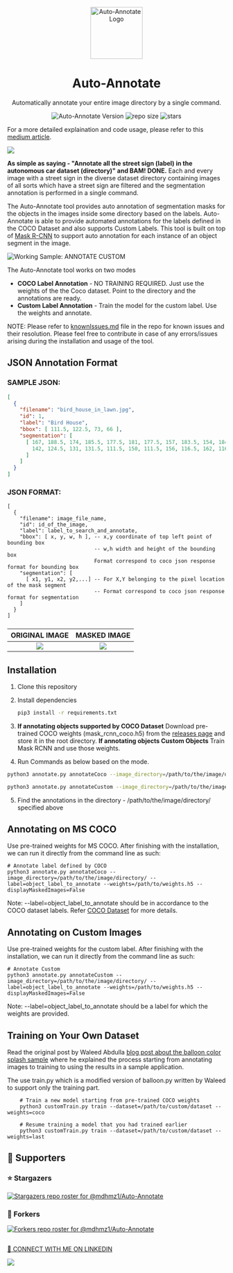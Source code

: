 
<p align="center"><a href="https://github.com/mdhmz1/Auto-Annotate#mdhmz1"><img src="https://github.com/mdhmz1/Auto-Annotate/blob/main/asset/logos/auto-annotate-logo-transparent.png" alt="Auto-Annotate Logo" height="120"></a></p>
<h1 align="center">Auto-Annotate</h1>
<p align="center">Automatically annotate your entire image directory by a single command. </p>

<p align="center"><img src="https://img.shields.io/badge/version-v1.0.0-brightgreen?style=plastic" alt="Auto-Annotate Version"> <img src="https://img.shields.io/github/repo-size/mdhmz1/Auto-Annotate?style=plastic" alt="repo size"> <img src="https://img.shields.io/github/stars/mdhmz1/Auto-Annotate?&style=social" alt="stars"></p>




For a more detailed explaination and code usage, please refer to this [medium article](https://medium.com/analytics-vidhya/automated-image-annotation-using-auto-annotate-tool-f8fff8ea4900).

<a href="https://medium.com/analytics-vidhya/automated-image-annotation-using-auto-annotate-tool-f8fff8ea4900">![](https://img.shields.io/badge/Medium-12100E?style=for-the-badge&logo=medium&logoColor=white) </a>


**As simple as saying - "Annotate all the street sign (label) in the autonomous car dataset (directory)" and BAM! DONE.**
Each and every image with a street sign in the diverse dataset directory containing images of all sorts which have a street sign are filtered and the segmentation annotation is performed in a single command.

The Auto-Annotate tool provides auto annotation of segmentation masks for the objects in the images inside some directory based on the labels. Auto-Annotate is able to provide automated annotations for the labels defined in the COCO Dataset and also supports Custom Labels. This tool is built on top of [Mask R-CNN](https://github.com/matterport/Mask_RCNN) to support auto annotation for each instance of an object segment in the image. 

![Working Sample: ANNOTATE CUSTOM](asset/AutoAnnotate-Working_LowRes.png)

The Auto-Annotate tool works on two modes
* **COCO Label Annotation** - NO TRAINING REQUIRED. Just use the weights of the the Coco dataset. Point to the directory and the annotations are ready.
* **Custom Label Annotation** - Train the model for the custom label. Use the weights and annotate.

NOTE: Please refer to [knownIssues.md](knownIssues.md) file in the repo for known issues and their resolution. Please feel free to contribute in case of any errors/issues arising during the installation and usage of the tool.

## JSON Annotation Format

### SAMPLE JSON: 

```json
[
  {
    "filename": "bird_house_in_lawn.jpg",
    "id": 1,
    "label": "Bird House",
    "bbox": [ 111.5, 122.5, 73, 66 ],
    "segmentation": [
      [ 167, 188.5, 174, 185.5, 177.5, 181, 177.5, 157, 183.5, 154, 184.5, 149, 159, 124.5, 150, 122.5, 
        142, 124.5, 131, 131.5, 111.5, 150, 111.5, 156, 116.5, 162, 116.5, 184, 121, 188.5, 167, 188.5
      ]
    ]
  }
]
```

### JSON FORMAT:
```
[
  {
    "filename": image_file_name,
    "id": id_of_the_image,
    "label": label_to_search_and_annotate,
    "bbox": [ x, y, w, h ], -- x,y coordinate of top left point of bounding box
                            -- w,h width and height of the bounding box
                            Format correspond to coco json response format for bounding box
    "segmentation": [
      [ x1, y1, x2, y2,...] -- For X,Y belonging to the pixel location of the mask segment
                            -- Format correspond to coco json response format for segmentation
    ]
  }
]
```

###
ORIGINAL IMAGE             |  MASKED IMAGE
:-------------------------:|:-------------------------:
![](asset/bird_house_in_lawn.jpg)  |  ![](asset/bird_house_in_lawn_masked.jpg)


## Installation
1. Clone this repository

2. Install dependencies
   ```bash
   pip3 install -r requirements.txt
   ```

3. **If annotating objects supported by COCO Dataset** 
  Download pre-trained COCO weights (mask_rcnn_coco.h5) from the [releases page](https://github.com/matterport/Mask_RCNN/releases) and store it in the root directory.
  **If annotating objects Custom Objects** 
  Train Mask RCNN and use those weights.

4. Run Commands as below based on the mode.
  ```bash
  python3 annotate.py annotateCoco --image_directory=/path/to/the/image/directory/ --label=object_label_to_annotate --weights=/path/to/weights.h5 --displayMaskedImages=False
  ```
  ```bash
  python3 annotate.py annotateCustom --image_directory=/path/to/the/image/directory/ --label=object_label_to_annotate --weights=/path/to/weights.h5 --displayMaskedImages=False
  ```

5. Find the annotations in the directory - /path/to/the/image/directory/ specified above


## Annotating on MS COCO
Use pre-trained weights for MS COCO. After finishing with the installation, we
can run it directly from the command line as such:

```
# Annotate label defined by COCO
python3 annotate.py annotateCoco --image_directory=/path/to/the/image/directory/ --label=object_label_to_annotate --weights=/path/to/weights.h5 --displayMaskedImages=False
```
Note: --label=object_label_to_annotate should be in accordance to the COCO dataset labels.
Refer [COCO Dataset](https://cocodataset.org/) for more details.

## Annotating on Custom Images
Use pre-trained weights for the custom label. After finishing with the installation, we
can run it directly from the command line as such:

```
# Annotate Custom
python3 annotate.py annotateCustom --image_directory=/path/to/the/image/directory/ --label=object_label_to_annotate --weights=/path/to/weights.h5 --displayMaskedImages=False
```
Note: --label=object_label_to_annotate should be a label for which the weights are provided.


## Training on Your Own Dataset

Read the original post by Waleed Abdulla [blog post about the balloon color splash sample](https://engineering.matterport.com/splash-of-color-instance-segmentation-with-mask-r-cnn-and-tensorflow-7c761e238b46) where he explained the process starting from annotating images to training to using the results in a sample application.

The use train.py which is a modified version of balloon.py written by Waleed to support only the training part.
```
    # Train a new model starting from pre-trained COCO weights
    python3 customTrain.py train --dataset=/path/to/custom/dataset --weights=coco

    # Resume training a model that you had trained earlier
    python3 customTrain.py train --dataset=/path/to/custom/dataset --weights=last
```

## :clap: Supporters

### :star: Stargazers
[![Stargazers repo roster for @mdhmz1/Auto-Annotate](https://reporoster.com/stars/dark/mdhmz1/Auto-Annotate)](https://github.com/mdhmz1/Auto-Annotate/stargazers)
### :twisted_rightwards_arrows: Forkers 
[![Forkers repo roster for @mdhmz1/Auto-Annotate](https://reporoster.com/forks/dark/mdhmz1/Auto-Annotate)](https://github.com/mdhmz1/Auto-Annotate/network/members)

##

[🤝 CONNECT WITH ME ON LINKEDIN](https://www.linkedin.com/in/mdhmz1/)


<a href="https://www.linkedin.com/in/mdhmz1/">![](https://img.shields.io/badge/LinkedIn-0077B5?style=for-the-badge&logo=linkedin&logoColor=white
) </a>

##